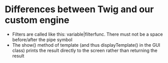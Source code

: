 # Differences between Twig and our custom engine
* Filters are called like this: variable|filterfunc. There must not be a space before/after the pipe symbol
* The show() method of template (and thus displayTemplate() in the GUI class) prints the result directly to the screen rather than returning the result